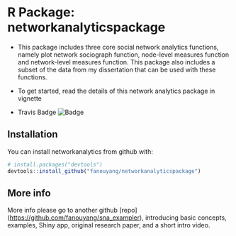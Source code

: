 # R Package: networkanalyticspackage

- This package includes three core social network analytics functions, namely plot network sociograph function,  node-level measures function and network-level measures function. This package also includes a subset of the data from my dissertation that can be used with these functions.

- To get started, read the details of this network analytics package in vignette

- Travis Badge ![Badge](https://travis-ci.org/fanouyang/networkanalyticspackage.svg?branch=master)

## Installation

You can install networkanalytics from github with:

``` r
# install.packages("devtools")
devtools::install_github("fanouyang/networkanalyticspackage")
```

## More info

More info please go to another github [repo] (https://github.com/fanouyang/sna_exampler), introducing basic concepts, examples, Shiny app, original research paper, and a short intro video.
